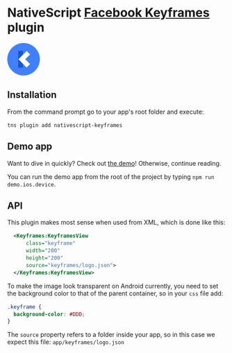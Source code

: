 # NativeScript [Facebook Keyframes](https://github.com/facebookincubator/Keyframes) plugin

<img src="https://raw.githubusercontent.com/EddyVerbruggen/nativescript-keyframes/master/media/keyframes-logo.png" />

## Installation
From the command prompt go to your app's root folder and execute:

```
tns plugin add nativescript-keyframes
```

## Demo app
Want to dive in quickly? Check out [the demo](demo)! Otherwise, continue reading.

You can run the demo app from the root of the project by typing `npm run demo.ios.device`.

## API

This plugin makes most sense when used from XML, which is done like this:

```xml
  <Keyframes:KeyframesView
      class="keyframe"
      width="200"
      height="200"
      source="keyframes/logo.json">
  </Keyframes:KeyframesView>
```

To make the image look transparent on Android currently,
you need to set the background color to that of the parent container, so in your `css` file add:

```css
.keyframe {
  background-color: #DDD;
}
```

The `source` property refers to a folder inside your app,
so in this case we expect this file: `app/keyframes/logo.json`